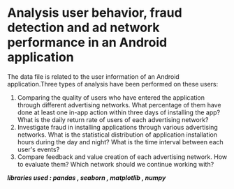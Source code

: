 # Analysis user behavior, fraud detection and ad network performance in an Android application
The data file is related to the user information of an Android application.Three types of analysis have been performed on these users:
1. Comparing the quality of users who have entered the application through different advertising networks. What percentage of them have done at least one in-app action within three days of installing the app? What is the daily return rate of users of each advertising network?
2. Investigate fraud in installing applications through various advertising networks. What is the statistical distribution of application installation hours during the day and night? What is the time interval between each user's events?
3. Compare feedback and value creation of each advertising network. How to evaluate them? Which network should we continue working with?

***libraries used : pandas , seaborn , matplotlib , numpy***